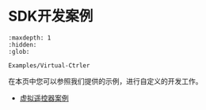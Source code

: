 # SDK开发案例


```{toctree}
:maxdepth: 1
:hidden:
:glob:

Examples/Virtual-Ctrler
```

在本页中您可以参照我们提供的示例，进行自定义的开发工作。
 * [虚拟遥控器案例](./Examples/Virtual-Ctrler.md)


